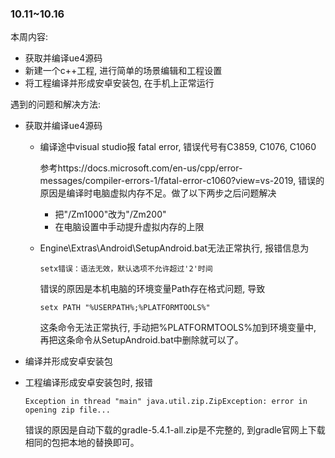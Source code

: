 ### 10.11~10.16

本周内容: 

*  获取并编译ue4源码
*  新建一个c++工程, 进行简单的场景编辑和工程设置
*  将工程编译并形成安卓安装包, 在手机上正常运行

遇到的问题和解决方法: 

* 获取并编译ue4源码

  * 编译途中visual studio报 fatal error, 错误代号有C3859, C1076, C1060

    参考https://docs.microsoft.com/en-us/cpp/error-messages/compiler-errors-1/fatal-error-c1060?view=vs-2019, 错误的原因是编译时电脑虚拟内存不足。做了以下两步之后问题解决

    *  把"/Zm1000"改为"/Zm200"
    *  在电脑设置中手动提升虚拟内存的上限

  * Engine\Extras\Android\SetupAndroid.bat无法正常执行, 报错信息为

    ```shell
    setx错误：语法无效，默认选项不允许超过'2'时间
    ```

     错误的原因是本机电脑的环境变量Path存在格式问题, 导致

    ```shell 
    setx PATH "%USERPATH%;%PLATFORMTOOLS%"
    ```

    这条命令无法正常执行, 手动把%PLATFORMTOOLS%加到环境变量中, 再把这条命令从SetupAndroid.bat中删除就可以了。

*  编译并形成安卓安装包

  * 工程编译形成安卓安装包时, 报错

    ```shell
    Exception in thread "main" java.util.zip.ZipException: error in opening zip file...
    ```

    错误的原因是自动下载的gradle-5.4.1-all.zip是不完整的, 到gradle官网上下载相同的包把本地的替换即可。